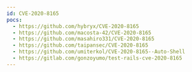 ```yaml
---
id: CVE-2020-8165
pocs:
  - https://github.com/hybryx/CVE-2020-8165
  - https://github.com/macosta-42/CVE-2020-8165
  - https://github.com/masahiro331/CVE-2020-8165
  - https://github.com/taipansec/CVE-2020-8165
  - https://github.com/umiterkol/CVE-2020-8165--Auto-Shell
  - https://gitlab.com/gonzoyumo/test-rails-cve-2020-8165
---
```

